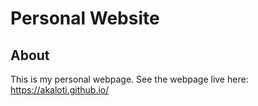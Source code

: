 # Personal Website
 About
-----

This is my personal webpage. See the webpage live here: https://akaloti.github.io/


